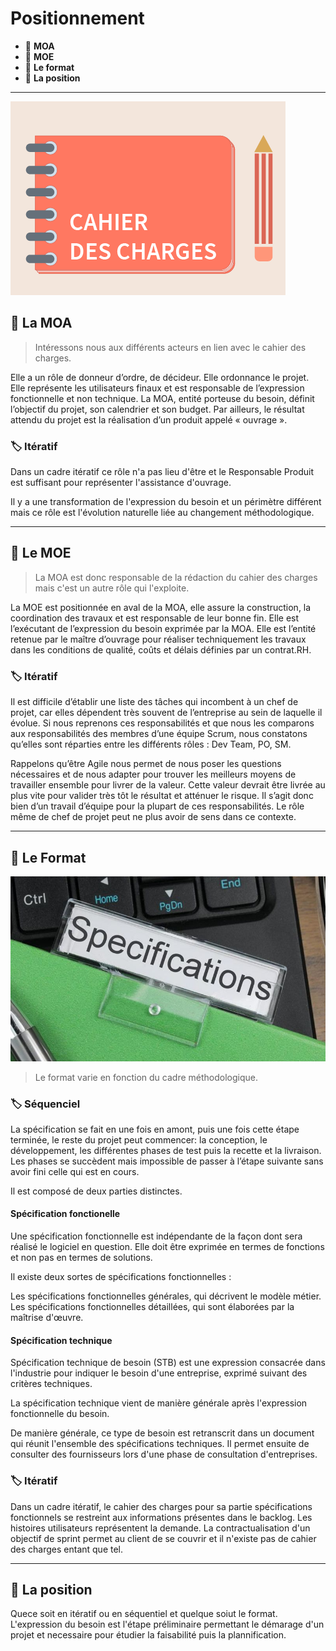 # Positionnement

*  🔖 **MOA**
*  🔖 **MOE**
*  🔖 **Le format**
*  🔖 **La position**

___

![image](./resources/cahier-des-charge.png)

## 📑 La MOA

> Intéressons nous aux différents acteurs en lien avec le cahier des charges.

Elle a un rôle de donneur d’ordre, de décideur. Elle ordonnance le projet. Elle représente les utilisateurs finaux et est responsable de l’expression fonctionnelle et non technique. La MOA, entité porteuse du besoin, définit l’objectif du projet, son calendrier et son budget. Par ailleurs, le résultat attendu du projet est la réalisation d’un produit appelé « ouvrage ».

### 🏷️ **Itératif**

Dans un cadre itératif ce rôle n'a pas lieu d'être et le Responsable Produit est suffisant pour représenter l'assistance d'ouvrage.

Il y a une transformation de l'expression du besoin et un périmètre différent mais ce rôle est l'évolution naturelle liée au changement méthodologique.

___

## 📑 Le MOE

> La MOA est donc responsable de la rédaction du cahier des charges mais c'est un autre rôle qui l'exploite.

La MOE est positionnée en aval de la MOA, elle assure la construction, la coordination des travaux et est responsable de leur bonne fin. Elle est l’exécutant de l’expression du besoin exprimée par la MOA.
Elle est l’entité retenue par le maître d’ouvrage pour réaliser techniquement les travaux dans les conditions de qualité, coûts et délais définies par un contrat.RH.

### 🏷️ **Itératif**

Il est difficile d’établir une liste des tâches qui incombent à un chef de projet, car elles dépendent très souvent de l’entreprise au sein de laquelle il évolue. Si nous reprenons ces responsabilités et que nous les comparons aux responsabilités des membres d’une équipe Scrum, nous constatons qu’elles sont réparties entre les différents rôles : Dev Team, PO, SM.

Rappelons qu’être Agile nous permet de nous poser les questions nécessaires et de nous adapter pour trouver les meilleurs moyens de travailler ensemble pour livrer de la valeur. Cette valeur devrait être livrée au plus vite pour valider très tôt le résultat et atténuer le risque. Il s’agit donc bien d’un travail d’équipe pour la plupart de ces responsabilités. Le rôle même de chef de projet peut ne plus avoir de sens dans ce contexte.

___

## 📑 Le Format

![image](./resources/specifications.jpg)

> Le format varie en fonction du cadre méthodologique.

### 🏷️ **Séquenciel**

La spécification se fait en une fois en amont, puis une fois cette étape terminée, le reste du projet peut commencer: la conception, le développement, les différentes phases de test puis la recette et la livraison. Les phases se succèdent mais impossible de passer à l’étape suivante sans avoir fini celle qui est en cours.

Il est composé de deux parties distinctes.

#### **Spécification fonctionelle**

Une spécification fonctionnelle est indépendante de la façon dont sera réalisé le logiciel en question. Elle doit être exprimée en termes de fonctions et non pas en termes de solutions.

Il existe deux sortes de spécifications fonctionnelles :

Les spécifications fonctionnelles générales, qui décrivent le modèle métier.
Les spécifications fonctionnelles détaillées, qui sont élaborées par la maîtrise d'œuvre.

#### **Spécification technique**

Spécification technique de besoin (STB) est une expression consacrée dans l'industrie pour indiquer le besoin d'une entreprise, exprimé suivant des critères techniques.

La spécification technique vient de manière générale après l'expression fonctionnelle du besoin.

De manière générale, ce type de besoin est retranscrit dans un document qui réunit l'ensemble des spécifications techniques. Il permet ensuite de consulter des fournisseurs lors d'une phase de consultation d'entreprises.

### 🏷️ **Itératif**

Dans un cadre itératif, le cahier des charges pour sa partie spécifications fonctionnels se restreint aux informations présentes dans le backlog. Les histoires utilisateurs représentent la demande. La contractualisation d'un objectif de sprint permet au client de se couvrir et il n'existe pas de cahier des charges entant que tel.

___

## 📑 La position

Quece soit en itératif ou en séquentiel et quelque soiut le format. L'expression du besoin est l'étape préliminaire permettant le démarage d'un projet et necessaire pour étudier la faisabilité puis la plannification.